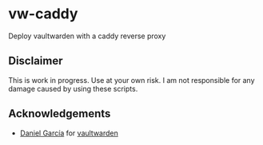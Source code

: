 # vw-caddy
Deploy vaultwarden with a caddy reverse proxy

## Disclaimer
This is work in progress. Use at your own risk. I am not responsible for any damage caused by using these scripts.

## Acknowledgements
* [Daniel García](https://github.com/dani-garcia) for [vaultwarden](https://github.com/dani-garcia/vaultwarden)
